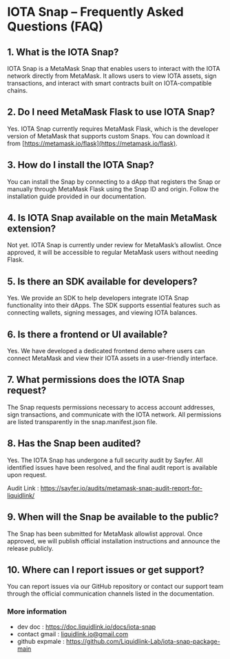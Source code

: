 # IOTA Snap – Frequently Asked Questions (FAQ)

## 1. What is the IOTA Snap?

IOTA Snap is a MetaMask Snap that enables users to interact with the IOTA network directly from MetaMask. It allows users to view IOTA assets, sign transactions, and interact with smart contracts built on IOTA-compatible chains.

## 2. Do I need MetaMask Flask to use IOTA Snap?

Yes. IOTA Snap currently requires MetaMask Flask, which is the developer version of MetaMask that supports custom Snaps. You can download it from [https://metamask.io/flask](https://metamask.io/flask).

## 3. How do I install the IOTA Snap?

You can install the Snap by connecting to a dApp that registers the Snap or manually through MetaMask Flask using the Snap ID and origin. Follow the installation guide provided in our documentation.

## 4. Is IOTA Snap available on the main MetaMask extension?

Not yet. IOTA Snap is currently under review for MetaMask’s allowlist. Once approved, it will be accessible to regular MetaMask users without needing Flask.

## 5. Is there an SDK available for developers?

Yes. We provide an SDK to help developers integrate IOTA Snap functionality into their dApps. The SDK supports essential features such as connecting wallets, signing messages, and viewing IOTA balances.

## 6. Is there a frontend or UI available?

Yes. We have developed a dedicated frontend demo where users can connect MetaMask and view their IOTA assets in a user-friendly interface.

## 7. What permissions does the IOTA Snap request?

The Snap requests permissions necessary to access account addresses, sign transactions, and communicate with the IOTA network. All permissions are listed transparently in the snap.manifest.json file.

## 8. Has the Snap been audited?

Yes. The IOTA Snap has undergone a full security audit by Sayfer. All identified issues have been resolved, and the final audit report is available upon request.

Audit Link : https://sayfer.io/audits/metamask-snap-audit-report-for-liquidlink/

## 9. When will the Snap be available to the public?

The Snap has been submitted for MetaMask allowlist approval. Once approved, we will publish official installation instructions and announce the release publicly.

## 10. Where can I report issues or get support?

You can report issues via our GitHub repository or contact our support team through the official communication channels listed in the documentation.

### More information 

- dev doc : https://doc.liquidlink.io/docs/iota-snap
- contact gmail : liquidlink.io@gmail.com
- github expmale : https://github.com/Liquidlink-Lab/iota-snap-package-main

